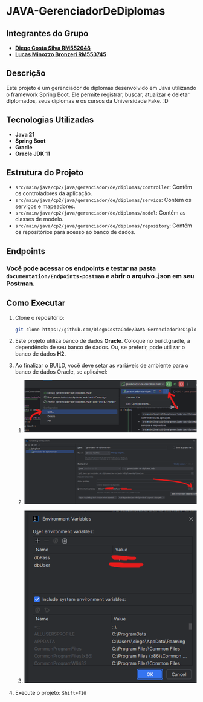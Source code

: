 # JAVA-GerenciadorDeDiplomas

## Integrantes do Grupo

* **[Diego Costa Silva RM552648](https://www.linkedin.com/in/diegocostacs/)**
* **[Lucas Minozzo Bronzeri RM553745](https://www.linkedin.com/in/lucas-minozzo-bronzeri-b212a4248/)**

## Descrição
Este projeto é um gerenciador de diplomas desenvolvido em Java utilizando o framework Spring Boot. Ele permite registrar, buscar, atualizar e deletar diplomados, seus diplomas e os cursos da Universidade Fake. :D

## Tecnologias Utilizadas
- **Java 21**
- **Spring Boot**
- **Gradle**
- **Oracle JDK 11**

## Estrutura do Projeto
- `src/main/java/cp2/java/gerenciador/de/diplomas/controller`: Contém os controladores da aplicação.
- `src/main/java/cp2/java/gerenciador/de/diplomas/service`: Contém os serviços e mapeadores.
- `src/main/java/cp2/java/gerenciador/de/diplomas/model`: Contém as classes de modelo.
- `src/main/java/cp2/java/gerenciador/de/diplomas/repository`: Contém os repositórios para acesso ao banco de dados.

## Endpoints
### Você pode acessar os endpoints e testar na pasta `documentation/Endpoints-postman` e abrir o arquivo .json em seu Postman.

## Como Executar
1. Clone o repositório:
    ```sh
    git clone https://github.com/DiegoCostaCode/JAVA-GerenciadorDeDiplomas.git
    ```
2. Este projeto utiliza banco de dados **Oracle**. Coloque no build.gradle, a dependência de seu banco de dados. Ou, se preferir, pode utilizar o banco de dados **H2**.

   
3. Ao finalizar o BUILD, você deve setar as variáveis de ambiente para o banco de dados Oracle, se aplicável:
   1. ![img_2.png](img/img_2.png)
   
   2. ![img_3.png](img/img_3.png)
   
   3. ![img_4.png](img/img_4.png)


4. Execute o projeto:
   `Shift+F10`